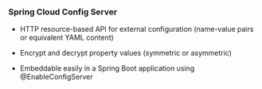 ### Spring Cloud Config Server

* HTTP resource-based API for external configuration (name-value pairs or equivalent YAML content)

* Encrypt and decrypt property values (symmetric or asymmetric)

* Embeddable easily in a Spring Boot application using @EnableConfigServer
